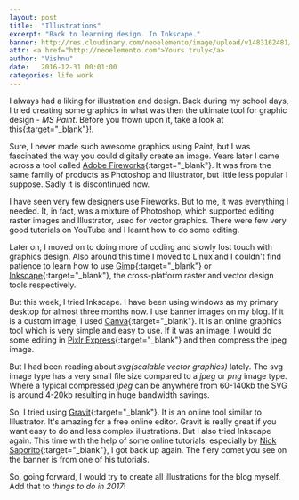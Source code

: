 ```yaml
---
layout: post
title:  "Illustrations"
excerpt: "Back to learning design. In Inkscape."
banner: http://res.cloudinary.com/neoelemento/image/upload/v1483162481/blog/comet.svg
attr: <a href="http://neoelemento.com">Yours truly</a>
author: "Vishnu"
date:   2016-12-31 00:01:00
categories: life work
---
```

I always had a liking for illustration and design. Back during my school days, I tried creating some graphics in what was then the ultimate tool for graphic design - *MS Paint*. Before you frown upon it, take a look at [this](http://www.smosh.com/smosh-pit/photos/ms-paint){:target="_blank"}!. 

Sure, I never made such awesome graphics using Paint, but I was fascinated the way you could digitally create an image. Years later I came across a tool called [Adobe Fireworks](http://www.adobe.com/in/products/fireworks.html){:target="_blank"}. It was from the same family of products as Photoshop and Illustrator, but little less popular I suppose. Sadly it is discontinued now.

I have seen very few designers use Fireworks. But to me, it was everything I needed. It, in fact, was a mixture of Photoshop, which supported editing raster images and Illustrator, used for vector graphics. There were few very good tutorials on YouTube and I learnt how to do some editing.

Later on, I moved on to doing more of coding and slowly lost touch with graphics design. Also around this time I moved to Linux and I couldn't find patience to learn how to use [Gimp](https://www.gimp.org/){:target="_blank"} or [Inkscape](https://inkscape.org){:target="_blank"}, the cross-platform raster and vector design tools respectively.

But this week, I tried Inkscape. I have been using windows as my primary desktop for almost three months now. I use banner images on my blog. If it is a custom image, I used [Canva](http://canva.com){:target="_blank"}. It is an online graphics tool which is very simple and easy to use. If it was an image, I would do some editing in [Pixlr Express](pixlr.com/express/){:target="_blank"} and then compress the jpeg image.

But I had been reading about *svg(scalable vector graphics)* lately. The svg image type has a very small file size compared to a *jpeg* or *png* image type. Where a typical compressed *jpeg* can be anywhere from 60-140kb the SVG is around 4-20kb resulting in huge bandwidth savings.

So, I tried using [Gravit](http://gravit.io){:target="_blank"}. It is an online tool similar to Illustrator. It's amazing for a free online editor. Gravit is really great if you want easy to do and less complex illustrations. But I also tried Inkscape again. This time with the help of some online tutorials, especially by [Nick Saporito](https://www.youtube.com/channel/UCEQXp_fcqwPcqrzNtWJ1w9w){:target="_blank"}, I got back up again. The fiery comet you see on the banner is from one of his tutorials.

So, going forward, I would try to create all illustrations for the blog myself. Add that to *things to do in 2017*!